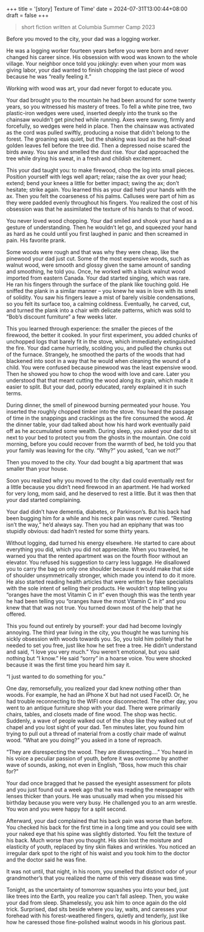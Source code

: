 +++
title = '[story] Texture of Time'
date = 2024-07-31T13:00:44+08:00
draft = false
+++

> short fiction written at Columbia Summer Camp 2023


Before you moved to the city, your dad was a logging worker. 

He was a logging worker fourteen years before you were born and never changed his career since. His obsession with wood was known to the whole village. Your neighbor once told you jokingly: even when your mom was giving labor, your dad wanted to finish chopping the last piece of wood because he was “really feeling it.”

Working with wood was art, your dad never forgot to educate you. 

Your dad brought you to the mountain he had been around for some twenty years, so you witnessed his mastery of trees. To fell a white pine tree, two plastic-iron wedges were used, inserted deeply into the trunk so the chainsaw wouldn’t get pinched while running. Axes were swung, firmly and forcefully, so wedges were held in place. Then the chainsaw was activated as the cord was pulled swiftly, producing a noise that didn’t belong to the forest. The groaning was quiet, but the shaking was loud as the half-dead golden leaves fell before the tree did. Then a depressed noise scared the birds away. You saw and smelled the dust rise. Your dad approached the tree while drying his sweat, in a fresh and childish excitement.

This your dad taught you: to make firewood, chop the log into small pieces. Position yourself with legs well apart; relax; raise the ax over your head; extend; bend your knees a little for better impact; swing the ax; don’t hesitate; strike again. You learned this as your dad held your hands with the ax. Then you felt the coarseness of his palms. Calluses were part of him as they were padded evenly throughout his fingers. You realized the cost of his obsession was that he assimilated the texture of his hands to that of wood. 

You never loved wood chopping. Your dad smiled and shook your hand as a gesture of understanding. Then he wouldn’t let go, and squeezed your hand as hard as he could until you first laughed in panic and then screamed in pain. His favorite prank.  

Some woods were rough and that was why they were cheap, like the pinewood your dad just cut. Some of the most expensive woods, such as walnut wood, were smooth and glossy given the same amount of sanding and smoothing, he told you. Once, he worked with a black walnut wood imported from eastern Canada. Your dad started singing, which was rare. He ran his fingers through the surface of the plank like touching gold. He sniffed the plank in a similar manner – you knew he was in love with its smell of solidity. You saw his fingers leave a mist of barely visible condensations, so you felt its surface too, a calming coldness. Eventually, he carved, cut, and turned the plank into a chair with delicate patterns, which was sold to “Bob’s discount furniture” a few weeks later.

This you learned through experience: the smaller the pieces of the firewood, the better it cooked. In your first experiment, you added chunks of unchopped logs that barely fit in the stove, which immediately extinguished the fire. Your dad came hurriedly, scolding you, and pulled the chunks out of the furnace. Strangely, he smoothed the parts of the woods that had blackened into soot in a way that he would when cleaning the wound of a child. You were confused because pinewood was the least expensive wood. Then he showed you how to chop the wood with love and care. Later you understood that that meant cutting the wood along its grain, which made it easier to split. But your dad, poorly educated, rarely explained it in such terms. 

During dinner, the smell of pinewood burning permeated your house. You inserted the roughly chopped timber into the stove. You heard the passage of time in the snappings and cracklings as the fire consumed the wood. At the dinner table, your dad talked about how his hard work eventually paid off as he accumulated some wealth. During sleep, you asked your dad to sit next to your bed to protect you from the ghosts in the mountain. One cold morning, before you could recover from the warmth of bed, he told you that your family was leaving for the city. “Why?” you asked, “can we not?”

Then you moved to the city. Your dad bought a big apartment that was smaller than your house. 

Soon you realized why you moved to the city: dad could eventually rest for a little because you didn’t need firewood in an apartment. He had worked for very long, mom said, and he deserved to rest a little. But it was then that your dad started complaining.

Your dad didn’t have dementia, diabetes, or Parkinson’s. But his back had been bugging him for a while and his neck pain was never cured. “Resting isn’t the way,” he’d always say. Then you had an epiphany that was too stupidly obvious: dad hadn’t rested for some thirty years.

Without logging, dad turned his energy elsewhere. He started to care about everything you did, which you did not appreciate. When you traveled, he warned you that the rented apartment was on the fourth floor without an elevator. You refused his suggestion to carry less luggage. He disallowed you to carry the bag on only one shoulder because it would make that side of shoulder unsymmetrically stronger, which made you intend to do it more. He also started reading health articles that were written by fake specialists with the sole intent of selling their products. He wouldn’t stop telling you “oranges have the most Vitamin C in it” even though this was the tenth year he had been telling you “oranges have the most Vitamin C in it” and you knew that that was not true. You turned down most of the help that he offered.

This you found out entirely by yourself: your dad had become lovingly annoying. The third year living in the city, you thought he was turning his sickly obsession with woods towards you. So, you told him politely that he needed to set you free, just like how he set free a tree. He didn’t understand and said, “I love you very much.” You weren’t emotional, but you said nothing but “I know.” He said “sorry” in a hoarse voice. You were shocked because it was the first time you heard him say it. 

“I just wanted to do something for you.”

One day, remorsefully, you realized your dad knew nothing other than woods. For example, he had an iPhone X but had not used FaceID. Or, he had trouble reconnecting to the WIFI once disconnected. The other day, you went to an antique furniture shop with your dad. There were primarily chairs, tables, and closets made of fine wood. The shop was hectic. Suddenly, a wave of people walked out of the shop like they walked out of chapel and you lost sight of your dad. Ten minutes later, you found him trying to pull out a thread of material from a costly chair made of walnut wood. “What are you doing?” you asked in a tone of reproach.

“They are disrespecting the wood. They are disrespecting….” You heard in his voice a peculiar passion of youth, before it was overcome by another wave of sounds, asking, not even in English, “Boss, how much this chair for?”

Your dad once bragged that he passed the eyesight assessment for pilots and you just found out a week ago that he was reading the newspaper with lenses thicker than yours. He was unusually mad when you missed his birthday because you were very busy. He challenged you to an arm wrestle. You won and you were happy for a split second.

Afterward, your dad complained that his back pain was worse than before. You checked his back for the first time in a long time and you could see with your naked eye that his spine was slightly distorted. You felt the texture of his back. Much worse than you thought. His skin lost the moisture and elasticity of youth, replaced by tiny skin flakes and wrinkles. You noticed an irregular dark spot to the right of his waist and you took him to the doctor and the doctor said he was fine.

It was not until, that night, in his room, you smelled that distinct odor of your grandmother’s that you realized the name of this very disease was time.

Tonight, as the uncertainty of tomorrow squashes you into your bed, just like trees into the Earth, you realize you can’t fall asleep. Then, you wake your dad from sleep. Shamelessly, you ask him to once again do the old trick. Surprised, dad sits beside where you lay, waits, and caresses your forehead with his forest-weathered fingers, quietly and tenderly, just like how he caressed those fine-polished walnut woods in his glorious past.

